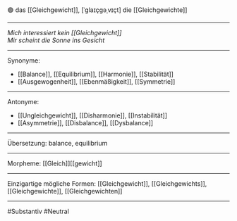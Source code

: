 🟢 das [[Gleichgewicht]], [ˈɡlaɪçɡəˌvɪçt]
die [[Gleichgewichte]]

---
*Mich interessiert kein [[Gleichgewicht]]*  
*Mir scheint die Sonne ins Gesicht*  

---
Synonyme: 
- [[Balance]], [[Equilibrium]], [[Harmonie]], [[Stabilität]]
- [[Ausgewogenheit]], [[Ebenmäßigkeit]], [[Symmetrie]]

---
Antonyme:
- [[Ungleichgewicht]], [[Disharmonie]], [[Instabilität]]
- [[Asymmetrie]], [[Disbalance]], [[Dysbalance]]

---
Übersetzung: balance, equilibrium

---
Morpheme:
[[Gleich]][[gewicht]]

---
Einzigartige mögliche Formen: 
[[Gleichgewicht]], [[Gleichgewichts]], [[Gleichgewichte]], [[Gleichgewichten]]

---
#Substantiv #Neutral